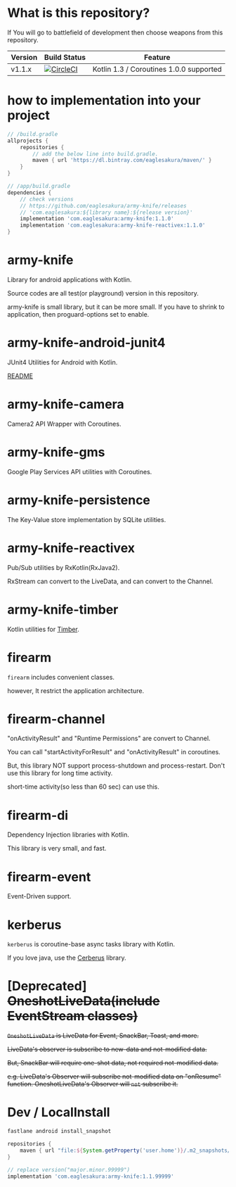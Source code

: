 # What is this repository?

If You will go to battlefield of development then choose weapons from this repository.

|Version|Build Status| Feature |
|----|----|----|
|v1.1.x|[![CircleCI](https://circleci.com/gh/eaglesakura/army-knife/tree/v1.0.x.svg?style=svg&circle-token=a26b28c5daa1b5160b87c3501747f8ae21990295)](https://circleci.com/gh/eaglesakura/army-knife/tree/v1.0.x)| Kotlin 1.3 / Coroutines 1.0.0 supported |

# how to implementation into your project

```groovy
// /build.gradle
allprojects {
    repositories {
        // add the below line into build.gradle.
        maven { url 'https://dl.bintray.com/eaglesakura/maven/' }
    }
}

// /app/build.gradle
dependencies {
    // check versions
    // https://github.com/eaglesakura/army-knife/releases
    // 'com.eaglesakura:${library name}:${release version}'
    implementation 'com.eaglesakura:army-knife:1.1.0'
    implementation 'com.eaglesakura:army-knife-reactivex:1.1.0'
}
```

# army-knife

Library for android applications with Kotlin.

Source codes are all test(or playground) version in this repository.

army-knife is small library, but it can be more small.
If you have to shrink to application, then proguard-options set to enable.

# army-knife-android-junit4

JUnit4 Utilities for Android with Kotlin.

[README](./army-knife-android-junit4/README.md)

# army-knife-camera

Camera2 API Wrapper with Coroutines.

# army-knife-gms

Google Play Services API utilities with Coroutines.

# army-knife-persistence

The Key-Value store implementation by SQLite utilities.

# army-knife-reactivex

Pub/Sub utilities by RxKotlin(RxJava2).

RxStream<T> can convert to the LiveData<T>, and can convert to the Channel<T>.

# army-knife-timber

Kotlin utilities for [Timber](https://github.com/JakeWharton/timber).

# firearm

`firearm` includes convenient classes.

however, It restrict the application architecture.

# firearm-channel

"onActivityResult" and "Runtime Permissions" are convert to Channel<T>.

You can call "startActivityForResult" and "onActivityResult"  in coroutines.

But, this library NOT support process-shutdown and process-restart. Don't use this library for long time activity.

short-time activity(so less than 60 sec) can use this.

# firearm-di

Dependency Injection libraries with Kotlin.

This library is very small, and fast.

# firearm-event

Event-Driven support.

# kerberus

`kerberus` is coroutine-base async tasks library with Kotlin.

If you love java, use the [Cerberus](https://github.com/eaglesakura/cerberus) library.

# [Deprecated] ~~OneshotLiveData(include EventStream classes)~~

~~`OneshotLiveData` is LiveData for Event, SnackBar, Toast, and more.~~

~~LiveData's observer is subscribe to new-data and not-modified data.~~

~~But, SnackBar will require one-shot data, not required not-modified data.~~

~~e.g. LiveData's Observer will subscribe not-modified data on "onResume" function. OneshotLiveData's Observer will `not` subscribe it.~~

# Dev / LocalInstall

```sh
fastlane android install_snapshot
```

```groovy
repositories {
    maven { url "file:${System.getProperty('user.home')}/.m2_snapshots/repository" }
}

// replace version("major.minor.99999")
implementation 'com.eaglesakura:army-knife:1.1.99999'
```
